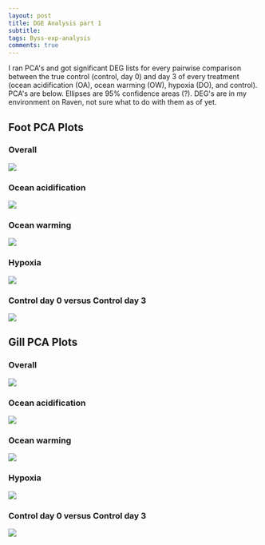 ```yaml
---
layout: post
title: DGE Analysis part 1
subtitle:
tags: Byss-exp-analysis
comments: true
---
```


I ran PCA's and got significant DEG lists for every pairwise comparison between the true control (control, day 0) and day 3 of every treatment (ocean acidification (OA), ocean warming (OW), hypoxia (DO), and control). PCA's are below. Ellipses are 95% confidence areas (?). DEG's are in my environment on Raven, not sure what to do with them as of yet.

## Foot PCA Plots

### Overall

![](/post_images/20240206/F_overall.jpeg)

### Ocean acidification

![](/post_images/20240206/F_OA.jpeg)

### Ocean warming

![](/post_images/20240206/F_OW.jpeg)

### Hypoxia

![](/post_images/20240206/F_DO.jpeg)

### Control day 0 versus Control day 3

![](/post_images/20240206/Con0_Con3.jpeg)

## Gill PCA Plots

### Overall

![](/post_images/20240206/G_Overall.jpeg)

### Ocean acidification

![](/post_images/20240206/G_OA.jpeg)

### Ocean warming

![](/post_images/20240206/G_OW.jpeg)

### Hypoxia

![](/post_images/20240206/G_DO.jpeg)

### Control day 0 versus Control day 3

![](/post_images/20240206/GCon0_Con3.jpeg)
